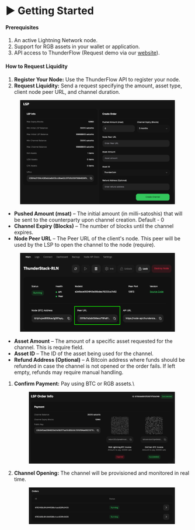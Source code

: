 # ▶️ Getting Started

#### Prerequisites

1. An active Lightning Network node.
2. Support for RGB assets in your wallet or application.
3. API access to ThunderFlow (Request demo via our [website](https://www.thunderstack.org/?demo=true)).

#### How to Request Liquidity

1. **Register Your Node:** Use the ThunderFlow API to register your node.
2. **Request Liquidity:** Send a request specifying the amount, asset type, client node peer URL, and channel duration.

<figure><img src="../../../.gitbook/assets/Screenshot (4).png" alt=""><figcaption></figcaption></figure>

* **Pushed Amount (msat)** – The initial amount (in milli-satoshis) that will be sent to the counterparty upon channel creation. Default - 0
* **Channel Expiry (Blocks)** – The number of blocks until the channel expires.&#x20;
* **Node Peer URL** –  The Peer URL of the client's node. This peer will be used by the LSP to open the channel to the node (require).

<figure><img src="../../../.gitbook/assets/Screenshot (3).png" alt=""><figcaption></figcaption></figure>

* **Asset Amount** – The amount of a specific asset requested for the channel. This is require field.&#x20;
* **Asset ID** – The ID of the asset being used for the channel.
* **Refund Address (Optional)** – A Bitcoin address where funds should be refunded in case the channel is not opened or the order fails. If left empty, refunds may require manual handling.



1.  **Confirm Payment:** Pay using BTC or RGB assets.\


    <figure><img src="../../../.gitbook/assets/image (18).png" alt=""><figcaption></figcaption></figure>
2.  **Channel Opening:** The channel will be provisioned and monitored in real time.

    <figure><img src="../../../.gitbook/assets/image (4) (1).png" alt=""><figcaption></figcaption></figure>
